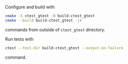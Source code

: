 Configure and build with

```bash
cmake -S ctest_gtest -B build-ctest_gtest
cmake --build build-ctest_gtest -j4
```

commands from outside of `ctest_gtest` directory.

Run tests with

```bash
ctest --test-dir build-ctest_gtest --output-on-failure
```

command.
